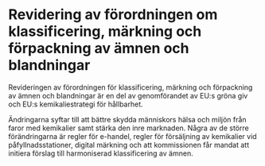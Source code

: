 # Revidering av förordningen om klassificering, märkning och förpackning av ämnen och blandningar

Revideringen av förordningen för klassificering, märkning och förpackning av
ämnen och blandningar är en del av genomförandet av EU:s gröna giv och
EU:s kemikaliestrategi för hållbarhet.

Ändringarna syftar till att bättre skydda människors hälsa och miljön från faror med kemikalier samt stärka den inre marknaden. Några av de större
förändringarna är regler för e-handel, regler för försäljning av kemikalier vid
påfyllnadsstationer, digital märkning och att kommissionen får mandat att
initiera förslag till harmoniserad klassificering av ämnen.
